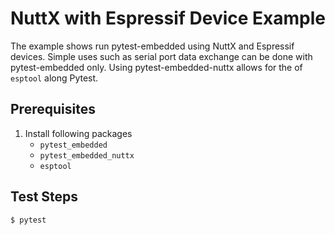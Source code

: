 # NuttX with Espressif Device Example

The example shows run pytest-embedded using NuttX and Espressif devices.
Simple uses such as serial port data exchange can be done with pytest-embedded only.
Using pytest-embedded-nuttx allows for the of `esptool` along Pytest.

## Prerequisites

1. Install following packages
   - `pytest_embedded`
   - `pytest_embedded_nuttx`
   - `esptool`

## Test Steps

```shell
$ pytest
```
